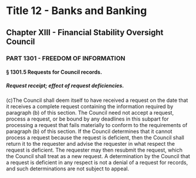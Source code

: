 
# Title 12 - Banks and Banking
## Chapter XIII - Financial Stability Oversight Council
### PART 1301 - FREEDOM OF INFORMATION
#### § 1301.5 Requests for Council records.
##### Request receipt; effect of request deficiencies.

(c)The Council shall deem itself to have received a request on the date that it receives a complete request containing the information required by paragraph (b) of this section. The Council need not accept a request, process a request, or be bound by any deadlines in this subpart for processing a request that fails materially to conform to the requirements of paragraph (b) of this section. If the Council determines that it cannot process a request because the request is deficient, then the Council shall return it to the requester and advise the requester in what respect the request is deficient. The requester may then resubmit the request, which the Council shall treat as a new request. A determination by the Council that a request is deficient in any respect is not a denial of a request for records, and such determinations are not subject to appeal.
